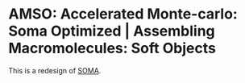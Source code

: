 # AMSO: Accelerated Monte-carlo: Soma Optimized | Assembling Macromolecules: Soft Objects

This is a redesign of [SOMA](https://gitlab.com/InnocentBug/SOMA).

